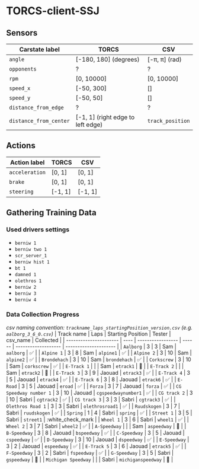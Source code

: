 # TORCS-client-SSJ

## Sensors
| Carstate label         | TORCS                             | CSV              |
| ---------------------- | --------------------------------- | ---------------- |
| `angle`                | [-180, 180] (degrees)             | [-π, π] (rad)    |
| `opponents`            | ?                                 | ?                |
| `rpm`                  | [0, 10000]                        | [0, 10000]       |
| `speed_x`              | [-50, 300]                        | []               |
| `speed_y`              | [-50, 50]                         | []               |
| `distance_from_edge`   | ?                                 | ?                |
| `distance_from_center` | [-1, 1] (right edge to left edge) | `track_position` |

## Actions
| Action label   | TORCS   | CSV     |
| -------------- | ------- | ------- |
| `acceleration` | [0, 1]  | [0, 1]  |
| `brake`        | [0, 1]  | [0, 1]  |
| `steering`     | [-1, 1] | [-1, 1] |

## Gathering Training Data
### Used drivers settings
- `berniw 1`
- `berniw two 1`
- `scr_server_1`
- `berniw hist 1`
- `bt 1`
- `damned 1`
- `olethros 1`
- `berniw 2`
- `berniw 3`
- `berniw 4`

### Data Collection Progress
*csv naming convention: `trackname_laps_startingPosition_version.csv` (e.g. `aalborg_3_6_0.csv`)*
| Track name             | Laps | Starting Position | Tester | csv_name            | Collected             |
| ---------------------- | ---- | ----------------- | ------ | ------------------- | --------------------- |
| `Aalborg`              | 3    | 3                 | Sam    | `aalborg`           | :white_check_mark:    |
| `Alpine 1`             | 3    | 8                 | Sam    | `alpine1`           | :white_check_mark:    |
| `Alpine 2`             | 3    | 10                | Sam    | `alpine2`           | :white_check_mark:    |
| `Brondehach`           | 3    | 10                | Sam    | `brondehach`        | :white_check_mark:    |
| `Corkscrew`            | 3    | 10                | Sam    | `corkscrew`         | :white_check_mark:    |
| `E-Track 1`            |      |                   | Sam    | `etrack1`           | :black_square_button: |
| `E-Track 2`            |      |                   | Sam    | `etrack2`           | :black_square_button: |
| `E-Track 3`            | 3    | 9                 | Jaouad | `etrack3`           | :white_check_mark:    |
| `E-Track 4`            | 3    | 5                 | Jaouad | `etrack4`           | :white_check_mark:    |
| `E-Track 6`            | 3    | 8                 | Jaouad | `etrack6`           | :white_check_mark:    |
| `E-Road`               | 3    | 5                 | Jaouad | `eroad`             | :white_check_mark:    |
| `Forza`                | 3    | 7                 | Jaouad | `forza`             | :white_check_mark:    |
| `CG Speedway number 1` | 3    | 10                | Jaouad | `cgspeedwaynumber1` | :white_check_mark:    |
| `CG track 2`           | 3    | 10                | Sabri  | `cgtrack2`          | :white_check_mark:    |
| `CG track 3`           | 3    | 3                 | Sabri  | `cgtrack3`          | :white_check_mark:    |
| `Olethros Road 1`      | 3    | 3                 | Sabri  | `olethrosroad1`     | :white_check_mark:    |
| `Ruudskogen`           | 3    | 7                 | Sabri  | `ruudskogen`        | :white_check_mark:    |
| `Spring`               | 1    | 4                 | Sabri  | `spring`            | :white_check_mark:    |
| `Street 1`             | 3    | 5                 | Sabri  | `street1`           | :white_check_mark     |
| `Wheel 1`              | 3    | 6                 | Sabri  | `wheel1`            | :white_check_mark:    |
| `Wheel 2`              | 3    | 7                 | Sabri  | `wheel2`            | :white_check_mark:    |
| `A-Speedway`           |      |                   | Sam    | `aspeedway`         | :black_square_button: |
| `B-Speedway`           | 3    | 8                 | Jaouad | `bspeedway`         | :white_check_mark:    |
| `C-Speedway`           | 3    | 5                 | Jaouad | `cspeedway`         | :white_check_mark:    |
| `D-Speedway`           | 3    | 10                | Jaouad | `dspeedway`         | :white_check_mark:    |
| `E-Speedway`           | 3    | 2                 | Jaouad | `espeedway`         | :white_check_mark:    |
| `E-Track 5`            | 3    | 6                 | Jaouad | `etrack5`           | :white_check_mark:    |
| `F-Speedway`           | 3    | 2                 | Sabri  | `fspeedway`         | :white_check_mark:    |
| `G-Speedway`           | 3    | 5                 | Sabri  | `gspeedway`         | :black_square_button: |
| `Michigan Speedway`    |      |                   | Sabri  | `michiganspeedway`  | :black_square_button: |